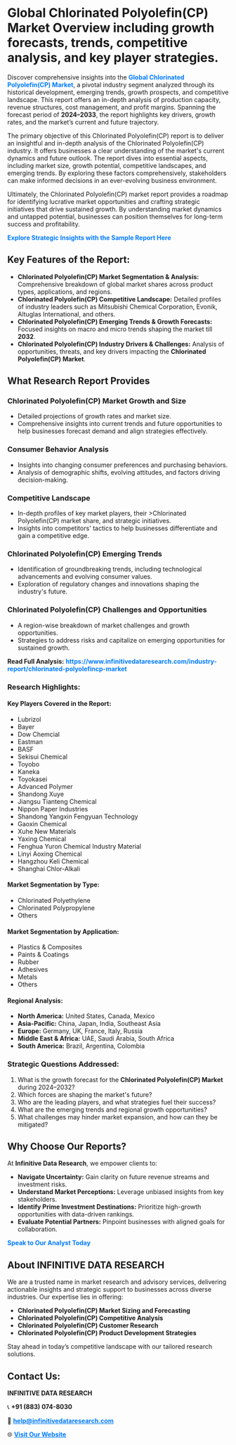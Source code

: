 <h1>Global Chlorinated Polyolefin(CP) Market Overview including growth forecasts, trends, competitive analysis, and key player strategies.</h1>
<p>
Discover comprehensive insights into the 
<a href="https://www.infinitivedataresearch.com/industry-report/chlorinated-polyolefincp-market" rel="dofollow" style="color: #007BFF; text-decoration: none;"><strong>Global Chlorinated Polyolefin(CP) Market</strong></a>, a pivotal industry segment analyzed through its historical development, emerging trends, growth prospects, and competitive landscape. This report offers an in-depth analysis of production capacity, revenue structures, cost management, and profit margins. Spanning the forecast period of <strong>2024–2033</strong>, the report highlights key drivers, growth rates, and the market’s current and future trajectory.
</p>
<p>
The primary objective of this Chlorinated Polyolefin(CP) report is to deliver an insightful and in-depth analysis of the Chlorinated Polyolefin(CP) industry. It offers businesses a clear understanding of the market's current dynamics and future outlook. The report dives into essential aspects, including market size, growth potential, competitive landscapes, and emerging trends. By exploring these factors comprehensively, stakeholders can make informed decisions in an ever-evolving business environment.
</p>
<p>
Ultimately, the Chlorinated Polyolefin(CP) market report provides a roadmap for identifying lucrative market opportunities and crafting strategic initiatives that drive sustained growth. By understanding market dynamics and untapped potential, businesses can position themselves for long-term success and profitability.
</p>
<p>
<a href="https://www.infinitivedataresearch.com/request-sample/reportId=105999" style="color: #007BFF; text-decoration: none;"><strong>Explore Strategic Insights with the Sample Report Here</strong></a>
</p>

<h2>Key Features of the Report:</h2>
<ul>
<li><strong>Chlorinated Polyolefin(CP) Market Segmentation & Analysis:</strong> Comprehensive breakdown of global market shares across product types, applications, and regions.</li>
<li><strong>Chlorinated Polyolefin(CP) Competitive Landscape:</strong> Detailed profiles of industry leaders such as Mitsubishi Chemical Corporation, Evonik, Altuglas International, and others.</li>
<li><strong>Chlorinated Polyolefin(CP) Emerging Trends & Growth Forecasts:</strong> Focused insights on macro and micro trends shaping the market till <strong>2032</strong>.</li>
<li><strong>Chlorinated Polyolefin(CP) Industry Drivers & Challenges:</strong> Analysis of opportunities, threats, and key drivers impacting the <strong>Chlorinated Polyolefin(CP) Market</strong>.</li>
</ul>

<h2>What Research Report Provides</h2>
<h3>Chlorinated Polyolefin(CP) Market Growth and Size</h3>
<ul>
<li>Detailed projections of growth rates and market size.</li>
<li>Comprehensive insights into current trends and future opportunities to help businesses forecast demand and align strategies effectively.</li>
</ul>

<h3>Consumer Behavior Analysis</h3>
<ul>
<li>Insights into changing consumer preferences and purchasing behaviors.</li>
<li>Analysis of demographic shifts, evolving attitudes, and factors driving decision-making.</li>
</ul>

<h3>Competitive Landscape</h3>
<ul>
<li>In-depth profiles of key market players, their >Chlorinated Polyolefin(CP) market share, and strategic initiatives.</li>
<li>Insights into competitors' tactics to help businesses differentiate and gain a competitive edge.</li>
</ul>

<h3>Chlorinated Polyolefin(CP) Emerging Trends</h3>
<ul>
<li>Identification of groundbreaking trends, including technological advancements and evolving consumer values.</li>
<li>Exploration of regulatory changes and innovations shaping the industry's future.</li>
</ul>

<h3>Chlorinated Polyolefin(CP) Challenges and Opportunities</h3>
<ul>
<li>A region-wise breakdown of market challenges and growth opportunities.</li>
<li>Strategies to address risks and capitalize on emerging opportunities for sustained growth.</li>
</ul>
<p><strong>Read Full Analysis:</strong> <a href="https://www.infinitivedataresearch.com/industry-report/chlorinated-polyolefincp-market" rel="dofollow" style="color: #007BFF; text-decoration: none;"><strong>https://www.infinitivedataresearch.com/industry-report/chlorinated-polyolefincp-market</strong></a></p>
<h3>Research Highlights:</h3>
<h4>Key Players Covered in the Report:</h4>
<ul><li>Lubrizol</li><li>Bayer</li><li>Dow Chemcial</li><li>Eastman</li><li>BASF</li><li>Sekisui Chemical</li><li>Toyobo</li><li>Kaneka</li><li>Toyokasei</li><li>Advanced Polymer</li><li>Shandong Xuye</li><li>Jiangsu Tianteng Chemical</li><li>Nippon Paper Industries</li><li>Shandong Yangxin Fengyuan Technology</li><li>Gaoxin Chemical</li><li>Xuhe New Materials</li><li>Yaxing Chemical</li><li>Fenghua Yuron Chemical Industry Material</li><li>Linyi Aoxing Chemical</li><li>Hangzhou Keli Chemical</li><li>Shanghai Chlor-Alkali</li></ul>
<h4>Market Segmentation by Type:</h4>
<ul><li>Chlorinated Polyethylene</li><li>Chlorinated Polypropylene</li><li>Others</li></ul>
<h4>Market Segmentation by Application:</h4>
<ul><li>Plastics &amp; Composites</li><li>Paints &amp; Coatings</li><li>Rubber</li><li>Adhesives</li><li>Metals</li><li>Others</li></ul>

<h4>Regional Analysis:</h4>
<ul>
<li><strong>North America:</strong> United States, Canada, Mexico</li>
<li><strong>Asia-Pacific:</strong> China, Japan, India, Southeast Asia</li>
<li><strong>Europe:</strong> Germany, UK, France, Italy, Russia</li>
<li><strong>Middle East & Africa:</strong> UAE, Saudi Arabia, South Africa</li>
<li><strong>South America:</strong> Brazil, Argentina, Colombia</li>
</ul>

<h3>Strategic Questions Addressed:</h3>
<ol>
<li>What is the growth forecast for the <strong>Chlorinated Polyolefin(CP) Market</strong> during 2024–2032?</li>
<li>Which forces are shaping the market's future?</li>
<li>Who are the leading players, and what strategies fuel their success?</li>
<li>What are the emerging trends and regional growth opportunities?</li>
<li>What challenges may hinder market expansion, and how can they be mitigated?</li>
</ol>

<h2>Why Choose Our Reports?</h2>
<p>At <strong>Infinitive Data Research</strong>, we empower clients to:</p>
<ul>
<li><strong>Navigate Uncertainty:</strong> Gain clarity on future revenue streams and investment risks.</li>
<li><strong>Understand Market Perceptions:</strong> Leverage unbiased insights from key stakeholders.</li>
<li><strong>Identify Prime Investment Destinations:</strong> Prioritize high-growth opportunities with data-driven rankings.</li>
<li><strong>Evaluate Potential Partners:</strong> Pinpoint businesses with aligned goals for collaboration.</li>
</ul>
<p><a href="https://www.infinitivedataresearch.com/industry-report/chlorinated-polyolefincp-market" rel="dofollow" style="color: #007BFF; text-decoration: none;"><strong>Speak to Our Analyst Today</strong></a></p>

<h2>About INFINITIVE DATA RESEARCH</h2>
<p>We are a trusted name in market research and advisory services, delivering actionable insights and strategic support to businesses across diverse industries. Our expertise lies in offering:</p>
<ul>
<li><strong>Chlorinated Polyolefin(CP) Market Sizing and Forecasting</strong></li>
<li><strong>Chlorinated Polyolefin(CP) Competitive Analysis</strong></li>
<li><strong>Chlorinated Polyolefin(CP) Customer Research</strong></li>
<li><strong>Chlorinated Polyolefin(CP) Product Development Strategies</strong></li>
</ul>
<p>Stay ahead in today’s competitive landscape with our tailored research solutions.</p>

<h2>Contact Us:</h2>
<p><strong>INFINITIVE DATA RESEARCH</strong></p>
<p>📞 <strong>+91 (883) 074-8030</strong></p>
<p>📧 <strong><a href="mailto:help@infinitivedataresearch.com" style="color: #007BFF;">help@infinitivedataresearch.com</a></strong></p>
<p>🌐 <strong><a href="https://www.infinitivedataresearch.com" rel="dofollow" style="color: #007BFF;">Visit Our Website</a></strong></p>